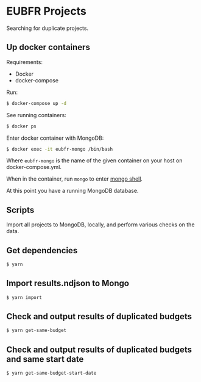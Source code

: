 # EUBFR Projects

Searching for duplicate projects.

## Up docker containers

Requirements:

- Docker
- docker-compose

Run:

```sh
$ docker-compose up -d
```

See running containers:

```sh
$ docker ps
```

Enter docker container with MongoDB:

```sh
$ docker exec -it eubfr-mongo /bin/bash
```

Where `eubfr-mongo` is the name of the given container on your host on docker-compose.yml.

When in the container, run `mongo` to enter [mongo shell](https://docs.mongodb.com/manual/reference/mongo-shell/).

At this point you have a running MongoDB database.

## Scripts

Import all projects to MongoDB, locally, and perform various checks on the data.

## Get dependencies

```sh
$ yarn
```

## Import results.ndjson to Mongo

```sh
$ yarn import
```

## Check and output results of duplicated budgets

```sh
$ yarn get-same-budget
```

## Check and output results of duplicated budgets and same start date

```sh
$ yarn get-same-budget-start-date
```
